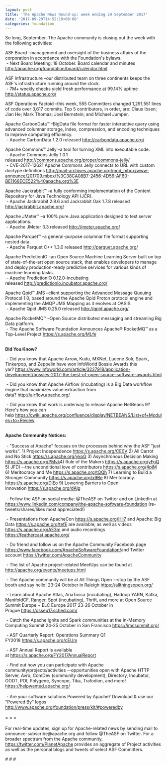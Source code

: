 ```yaml
---
layout: post
title: 'The Apache News Round-up: week ending 29 September 2017'
date: '2017-09-29T14:52:19+00:00'
categories: foundation
---
```

<div>So long, September. The Apache community is closing out the week with the following activities:</div> 
  <p>ASF Board –management and oversight of the business affairs of the corporation in accordance with the Foundation's bylaws.<br />&nbsp;- Next Board Meeting: 18 October. Board calendar and minutes <a href="http://apache.org/foundation/board/calendar.html">http://apache.org/foundation/board/calendar.html</a></p> 
  <p>ASF Infrastructure –our distributed team on three continents keeps the ASF's infrastructure running around the clock.<br />&nbsp;- 7M+ weekly checks yield fresh performance at 99.14% uptime <a href="http://status.apache.org/">http://status.apache.org/</a></p> 
  <p>ASF Operations Factoid&nbsp;–this week, 555 Committers changed 1,291,551 lines of code over 3,617 commits. Top 5 contributors, in order, are: Claus Ibsen; Jian He; Mark Thomas; Joel Bernstein; and Michael Jumper.</p> 
  <p>Apache CarbonData™ –BigData file format for faster interactive query using advanced columnar storage, index, compression, and encoding techniques to improve computing efficiency.<br />&nbsp;- Apache CarbonData 1.2.0 released&nbsp;<a href="http://carbondata.apache.org/">http://carbondata.apache.org/</a></p> 
  <p>Apache Commons™ Jelly –a tool for turning XML into executable code.<br />&nbsp;- Apache Commons Jelly 1.0.1 released&nbsp;<a href="http://commons.apache.org/proper/commons-jelly/">http://commons.apache.org/proper/commons-jelly/</a><br />&nbsp;- CVE-2017-12621 Apache Commons Jelly connects to URL with custom doctype definitions&nbsp;<a href="http://mail-archives.apache.org/mod_mbox/www-announce/201709.mbox/%3C38CA08B7-2456-4D56-AF60-BE1168ECE522%40apache.org%3E">http://mail-archives.apache.org/mod_mbox/www-announce/201709.mbox/%3C38CA08B7-2456-4D56-AF60-BE1168ECE522%40apache.org%3E</a></p> 
  <p>Apache Jackrabbit™ –a fully conforming implementation of the Content Repository for Java Technology API (JCR).<br />&nbsp;- Apache Jackrabbit 2.8.6 and Jackrabbit Oak 1.7.8 released <a href="http://jackrabbit.apache.org/">http://jackrabbit.apache.org/</a></p> 
  <p>Apache JMeter™ –a 100% pure Java application designed to test server applications.<br />&nbsp;- Apache JMeter 3.3 released&nbsp;<a href="http://jmeter.apache.org/">http://jmeter.apache.org/</a></p> 
  <p>Apache Parquet™ –a general-purpose columnar file format supporting nested data.<br />&nbsp;- Apache Parquet C++ 1.3.0 released&nbsp;<a href="http://parquet.apache.org/">http://parquet.apache.org/</a></p> 
  <p>Apache PredictionIO –an Open Source Machine Learning Server built on top of state-of-the-art open source stack, that enables developers to manage and deploy production-ready predictive services for various kinds of machine learning tasks.<br />&nbsp;- Apache PredictionIO 0.12.0-incubating released&nbsp;<a href="http://predictionio.incubator.apache.org/">http://predictionio.incubator.apache.org/</a></p> 
  <p>Apache Qpid™ JMS –client supporting the Advanced Message Queuing Protocol 1.0, based around the Apache Qpid Proton protocol engine and implementing the AMQP JMS Mapping as it evolves at OASIS.<br />&nbsp;- Apache Qpid JMS 0.25.0 released&nbsp;<a href="http://qpid.apache.org/">http://qpid.apache.org/</a></p> 
  <p>Apache RocketMQ™ –Open Source distributed messaging and streaming Big Data platform.<br />&nbsp;- The Apache Software Foundation Announces Apache® RocketMQ™ as a Top-Level Project&nbsp;<a href="https://s.apache.org/MLfe">https://s.apache.org/MLfe</a><br /><br /></p> 
  <div></div> 
  <div><strong>Did You Know?</strong></div> 
  <div> 
    <p>&nbsp;- Did you know that Apache Arrow, Kudu, MXNet, Lucene Solr, Spark, Tinkerpop, and Zeppelin have won InfoWorld Bossie Awards this yar?&nbsp;<a href="https://www.infoworld.com/article/3227918/application-development/bossies-2017-the-best-of-open-source-software-awards.html">https://www.infoworld.com/article/3227918/application-development/bossies-2017-the-best-of-open-source-software-awards.html</a></p> 
    <p><a href="https://projects.apache.org/committees.html?date"></a>&nbsp;- Did you know that Apache Airflow (incubating) is a Big Data workflow engine that maximizes value extraction from data?&nbsp;<a href="http://airflow.apache.org/">http://airflow.apache.org/</a></p> 
    <p><a href="https://jaxenter.com/jax-magazine"></a>&nbsp;- Did you know that work is underway to release Apache NetBeans 9? Here's how you can help&nbsp;<a href="https://cwiki.apache.org/confluence/display/NETBEANS/List+of+Modules+to+Review">https://cwiki.apache.org/confluence/display/NETBEANS/List+of+Modules+to+Review</a></p> 
  </div> 
  <div><strong><br />Apache Community Notices:</strong></div> 
  <div><br /></div> 
  <div>&nbsp;- &quot;Success at Apache&quot; focuses on the processes behind why the ASF &quot;just works&quot;. 1) Project Independence <a href="https://s.apache.org/CE0V">https://s.apache.org/CE0V</a> 2) All Carrot and No Stick <a href="https://s.apache.org/ykoG">https://s.apache.org/ykoG</a> 3) Asynchronous Decision Making <a href="https://s.apache.org/PMvk%20">https://s.apache.org/PMvk</a>4) Rule of the Makers <a href="https://s.apache.org/yFgQ">https://s.apache.org/yFgQ</a> 5) JFDI --the unconditional love of contributors <a href="https://s.apache.org/4pjM">https://s.apache.org/4pjM</a> 6) Meritocracy and Me <a href="https://s.apache.org/tQQh">https://s.apache.org/tQQh</a> 7) Learning to Build a Stronger Community <a href="https://s.apache.org/x9Be">https://s.apache.org/x9Be</a>&nbsp;8) Meritocracy. <a href="https://s.apache.org/DiEo">https://s.apache.org/DiEo</a>&nbsp;9) Lowering Barriers to Open Innovation&nbsp;<a href="https://s.apache.org/dAlg">https://s.apache.org/dAlg</a></div> 
  <div><br /></div> 
  <div>&nbsp;- Follow the ASF on social media: @TheASF on Twitter and on LinkedIn at <a href="https://www.linkedin.com/company/the-apache-software-foundation">https://www.linkedin.com/company/the-apache-software-foundation</a> (re-tweets/shares/likes most appreciated!)</div> 
  <div> 
    <p>&nbsp;- Presentations from ApacheCon <a href="https://s.apache.org/Hli7">https://s.apache.org/Hli7</a> and Apache: Big Data <a href="https://s.apache.org/tefE">https://s.apache.org/tefE</a> are available; as well as videos <a href="https://s.apache.org/AE3m">https://s.apache.org/AE3m</a> and audio recordings <a href="https://feathercast.apache.org/">https://feathercast.apache.org/</a></p> 
    <p>&nbsp;- Do friend and follow us on the Apache Community Facebook page <a href="https://www.facebook.com/ApacheSoftwareFoundation/">https://www.facebook.com/ApacheSoftwareFoundation/</a>and Twitter account <a href="https://twitter.com/ApacheCommunity">https://twitter.com/ApacheCommunity</a><a href="https://feathercast.apache.org/"></a></p> 
  </div> 
  <div> 
    <p>&nbsp;- The list of Apache project-related MeetUps can be found at <a href="https://twitter.com/ApacheCommunity">http://apache.org/events/meetups.html</a></p> 
  </div> 
  <div> 
    <p>&nbsp;- The Apache community will be at All Things Open --stop by the ASF booth and say hello! 23-24 October in Raleigh&nbsp;<a href="https://allthingsopen.org/">https://allthingsopen.org/</a></p> 
  </div> 
  <div> 
    <p>&nbsp;- Learn about Apache Atlas, AriaTosca (incubating), Hadoop YARN, Kafka, ManifoldCF, Ranger, Spot (incubating), Thrift, and more at Open Source Summit Europe + ELC Europe 2017 23-26 October in Prague&nbsp;<a href="https://osseu17.sched.com/">https://osseu17.sched.com/</a></p> 
    <p>&nbsp;- Catch the Apache Ignite and Spark communities at the In-Memory Computing Summit 24-25 October in San Francisco <a href="https://imcsummit.org/">https://imcsummit.org/</a></p> 
    <p>&nbsp;- ASF Quarterly Report: Operations Summary Q1 FY2018&nbsp;<a href="https://s.apache.org/cEUm">https://s.apache.org/cEUm</a> </p> 
    <p>&nbsp;- ASF Annual Report is available at&nbsp;<a href="https://s.apache.org/FY2017AnnualReport">https://s.apache.org/FY2017AnnualReport</a></p> 
  </div> 
  <div>&nbsp;- Find out how you can participate with Apache community/projects/activities --opportunities open with Apache HTTP Server, Avro, ComDev (community development), Directory, Incubator, OODT, POI, Polygene, Syncope, Tika, Trafodion, and more! <a href="https://helpwanted.apache.org/">https://helpwanted.apache.org/</a></div> 
  <div><br /></div> 
  <div>&nbsp;- Are your software solutions Powered by Apache? Download &amp; use our &quot;Powered By&quot; logos <a href="http://www.apache.org/foundation/press/kit/#poweredby">http://www.apache.org/foundation/press/kit/#poweredby</a></div> 
  <div><br /></div> 
  <div>= = =</div> 
  <div><br /></div> 
  <div>For real-time updates, sign up for Apache-related news by sending mail to announce-subscribe@apache.org and follow @TheASF on Twitter. For a broader spectrum from the Apache community, <a href="https://twitter.com/PlanetApache">https://twitter.com/PlanetApache</a> provides an aggregate of Project activities as well as the personal blogs and tweets of select ASF Committers.</div> 
  <p># # #</p>
